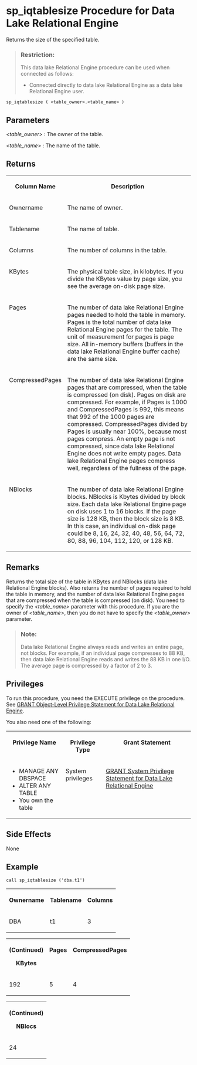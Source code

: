 <!-- loioa5ba627c84f2101591d9cedf0830a4e0 -->

# sp\_iqtablesize Procedure for Data Lake Relational Engine

Returns the size of the specified table.



> ### Restriction:  
> This data lake Relational Engine procedure can be used when connected as follows:
> 
> -   Connected directly to data lake Relational Engine as a data lake Relational Engine user.



```
sp_iqtablesize ( <table_owner>.<table_name> )
```



<a name="loioa5ba627c84f2101591d9cedf0830a4e0__sp_iqtablesize_parm1"/>

## Parameters

 *<table\_owner\>*
 :   The owner of the table.

  *<table\_name\>*
 :   The name of the table.

 

<a name="loioa5ba627c84f2101591d9cedf0830a4e0__sp_iqtablesize_returns1"/>

## Returns


<table>
<tr>
<th valign="top">

Column Name



</th>
<th valign="top">

Description



</th>
</tr>
<tr>
<td valign="top">

Ownername



</td>
<td valign="top">

The name of owner.



</td>
</tr>
<tr>
<td valign="top">

Tablename



</td>
<td valign="top">

The name of table.



</td>
</tr>
<tr>
<td valign="top">

Columns



</td>
<td valign="top">

The number of columns in the table.



</td>
</tr>
<tr>
<td valign="top">

KBytes



</td>
<td valign="top">

The physical table size, in kilobytes. If you divide the KBytes value by page size, you see the average on-disk page size.



</td>
</tr>
<tr>
<td valign="top">

Pages



</td>
<td valign="top">

The number of data lake Relational Engine pages needed to hold the table in memory. Pages is the total number of data lake Relational Engine pages for the table. The unit of measurement for pages is page size. All in-memory buffers \(buffers in the data lake Relational Engine buffer cache\) are the same size.



</td>
</tr>
<tr>
<td valign="top">

CompressedPages



</td>
<td valign="top">

The number of data lake Relational Engine pages that are compressed, when the table is compressed \(on disk\). Pages on disk are compressed. For example, if Pages is 1000 and CompressedPages is 992, this means that 992 of the 1000 pages are compressed. CompressedPages divided by Pages is usually near 100%, because most pages compress. An empty page is not compressed, since data lake Relational Engine does not write empty pages. Data lake Relational Engine pages compress well, regardless of the fullness of the page.



</td>
</tr>
<tr>
<td valign="top">

NBlocks



</td>
<td valign="top">

The number of data lake Relational Engine blocks. NBlocks is Kbytes divided by block size. Each data lake Relational Engine page on disk uses 1 to 16 blocks. If the page size is 128 KB, then the block size is 8 KB. In this case, an individual on-disk page could be 8, 16, 24, 32, 40, 48, 56, 64, 72, 80, 88, 96, 104, 112, 120, or 128 KB.



</td>
</tr>
</table>



<a name="loioa5ba627c84f2101591d9cedf0830a4e0__sp_iqtablesize_remarks1"/>

## Remarks

Returns the total size of the table in KBytes and NBlocks \(data lake Relational Engine blocks\). Also returns the number of pages required to hold the table in memory, and the number of data lake Relational Engine pages that are compressed when the table is compressed \(on disk\). You need to specify the *<table\_name\>* parameter with this procedure. If you are the owner of *<table\_name\>*, then you do not have to specify the *<table\_owner\>* parameter.

> ### Note:  
> Data lake Relational Engine always reads and writes an entire page, not blocks. For example, if an individual page compresses to 88 KB, then data lake Relational Engine reads and writes the 88 KB in one I/O. The average page is compressed by a factor of 2 to 3.



<a name="loioa5ba627c84f2101591d9cedf0830a4e0__iq_refbb_1807"/>

## Privileges

To run this procedure, you need the EXECUTE privilege on the procedure. See [GRANT Object-Level Privilege Statement for Data Lake Relational Engine](../080-sql-statements/grant-object-level-privilege-statement-for-data-lake-relational-engine-a3e154f.md). 

You also need one of the following:


<table>
<tr>
<th valign="top">

Privilege Name



</th>
<th valign="top">

Privilege Type



</th>
<th valign="top">

Grant Statement



</th>
</tr>
<tr>
<td valign="top">

-   MANAGE ANY DBSPACE
-   ALTER ANY TABLE
-   You own the table



</td>
<td valign="top">

System privileges



</td>
<td valign="top">

[GRANT System Privilege Statement for Data Lake Relational Engine](../080-sql-statements/grant-system-privilege-statement-for-data-lake-relational-engine-a3dfcb0.md)



</td>
</tr>
</table>



<a name="loioa5ba627c84f2101591d9cedf0830a4e0__sp_iqtablesize_sideeffects1"/>

## Side Effects

None



<a name="loioa5ba627c84f2101591d9cedf0830a4e0__sp_iqtablesize_example1"/>

## Example

```
call sp_iqtablesize ('dba.t1')
```


<table>
<tr>
<th valign="top" rowspan="1">

Ownername



</th>
<th valign="top" rowspan="1">

Tablename



</th>
<th valign="top" rowspan="1">

Columns



</th>
</tr>
<tr>
<td valign="top" rowspan="1">

DBA



</td>
<td valign="top" rowspan="1">

t1



</td>
<td valign="top" rowspan="1">

3



</td>
</tr>
</table>


<table>
<tr>
<th valign="top" rowspan="1">

\(Continued\)

KBytes



</th>
<th valign="top" rowspan="1">

Pages



</th>
<th valign="top" rowspan="1">

CompressedPages



</th>
</tr>
<tr>
<td valign="top" rowspan="1">

192



</td>
<td valign="top" rowspan="1">

5



</td>
<td valign="top" rowspan="1">

4



</td>
</tr>
</table>


<table>
<tr>
<th valign="top" rowspan="1">

\(Continued\)

NBlocs



</th>
</tr>
<tr>
<td valign="top" rowspan="1">

24



</td>
</tr>
</table>


<table>
</table>

